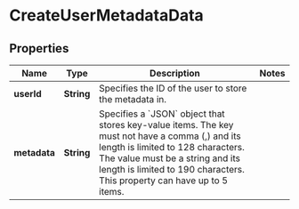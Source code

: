 

# CreateUserMetadataData


## Properties

| Name | Type | Description | Notes |
|------------ | ------------- | ------------- | -------------|
|**userId** | **String** | Specifies the ID of the user to store the metadata in. |  |
|**metadata** | **String** | Specifies a &#x60;JSON&#x60; object that stores key-value items. The key must not have a comma (,) and its length is limited to 128 characters. The value must be a string and its length is limited to 190 characters. This property can have up to 5 items. |  |



